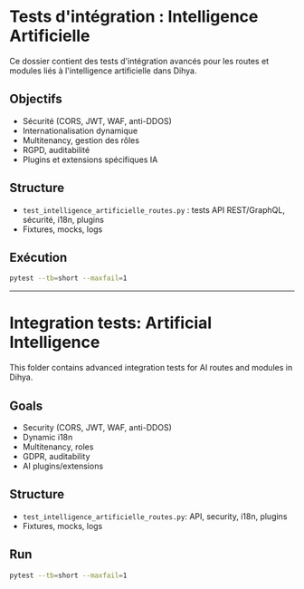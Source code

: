 # Tests d'intégration : Intelligence Artificielle

Ce dossier contient des tests d'intégration avancés pour les routes et modules liés à l'intelligence artificielle dans Dihya.

## Objectifs
- Sécurité (CORS, JWT, WAF, anti-DDOS)
- Internationalisation dynamique
- Multitenancy, gestion des rôles
- RGPD, auditabilité
- Plugins et extensions spécifiques IA

## Structure
- `test_intelligence_artificielle_routes.py` : tests API REST/GraphQL, sécurité, i18n, plugins
- Fixtures, mocks, logs

## Exécution
```bash
pytest --tb=short --maxfail=1
```

---

# Integration tests: Artificial Intelligence

This folder contains advanced integration tests for AI routes and modules in Dihya.

## Goals
- Security (CORS, JWT, WAF, anti-DDOS)
- Dynamic i18n
- Multitenancy, roles
- GDPR, auditability
- AI plugins/extensions

## Structure
- `test_intelligence_artificielle_routes.py`: API, security, i18n, plugins
- Fixtures, mocks, logs

## Run
```bash
pytest --tb=short --maxfail=1
```
